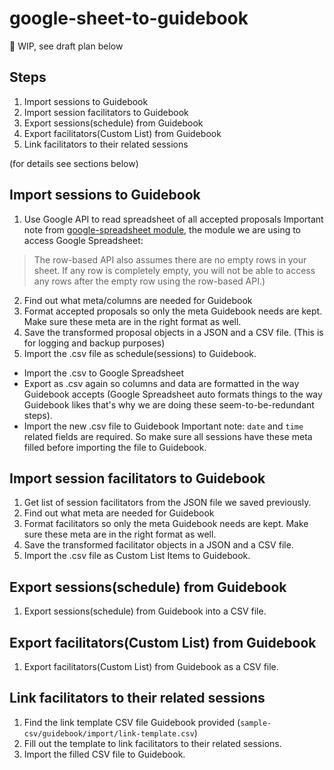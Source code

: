 # google-sheet-to-guidebook
:stop_sign: WIP, see draft plan below

## Steps

1. Import sessions to Guidebook
2. Import session facilitators to Guidebook
3. Export sessions(schedule) from Guidebook
4. Export facilitators(Custom List) from Guidebook
5. Link facilitators to their related sessions

(for details see sections below)


## Import sessions to Guidebook

1. Use Google API to read spreadsheet of all accepted proposals
Important note from [google-spreadsheet module](https://www.npmjs.com/package/google-spreadsheet), the module we are using to access Google Spreadsheet:
> The row-based API also assumes there are no empty rows in your sheet. If any row is completely empty, you will not be able to access any rows after the empty row using the row-based API.)
2. Find out what meta/columns are needed for Guidebook
3. Format accepted proposals so only the meta Guidebook needs are kept. Make sure these meta are in the right format as well.
4. Save the transformed proposal objects in a JSON and a CSV file. (This is for logging and backup purposes)
5. Import the .csv file as schedule(sessions) to Guidebook.
  - Import the .csv to Google Spreadsheet
  - Export as .csv again so columns and data are formatted in the way Guidebook accepts (Google Spreadsheet auto formats things to the way Guidebook likes that's why we are doing these seem-to-be-redundant steps).
  - Import the new .csv file to Guidebook
Important note: `date` and `time` related fields are required. So make sure all sessions have these meta filled before importing the file to Guidebook.


## Import session facilitators to Guidebook

1. Get list of session facilitators from the JSON file we saved previously.
2. Find out what meta are needed for Guidebook
3. Format facilitators so only the meta Guidebook needs are kept. Make sure these meta are in the right format as well.
4. Save the transformed facilitator objects in a JSON and a CSV file.
5. Import the .csv file as Custom List Items to Guidebook.


## Export sessions(schedule) from Guidebook

1. Export sessions(schedule) from Guidebook into a CSV file.


## Export facilitators(Custom List) from Guidebook

1. Export facilitators(Custom List) from Guidebook as a CSV file.


## Link facilitators to their related sessions

1. Find the link template CSV file Guidebook provided (`sample-csv/guidebook/import/link-template.csv`)
2. Fill out the template to link facilitators to their related sessions.
3. Import the filled CSV file to Guidebook.


